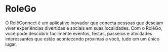 # RoleGo
O RolêConnect é um aplicativo inovador que conecta pessoas que desejam viver experiências divertidas e sociais em suas localidades. Com o RolêGo, você pode descobrir facilmente eventos, festas, passeios e atividades interessantes que estão acontecendo próximas a você, tudo em um único lugar.
